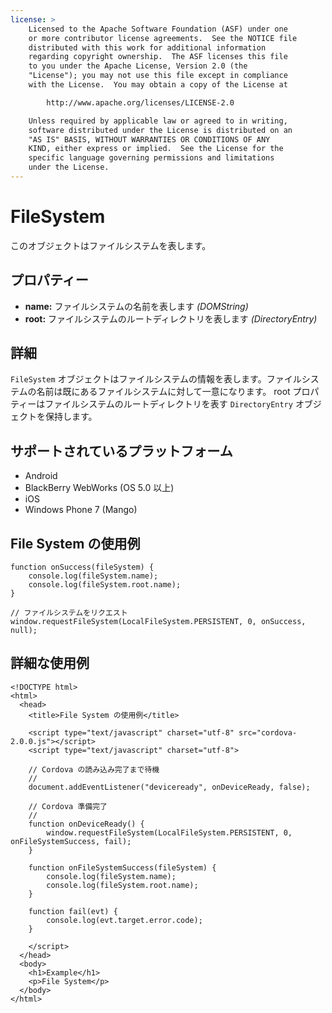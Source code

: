 ```yaml
---
license: >
    Licensed to the Apache Software Foundation (ASF) under one
    or more contributor license agreements.  See the NOTICE file
    distributed with this work for additional information
    regarding copyright ownership.  The ASF licenses this file
    to you under the Apache License, Version 2.0 (the
    "License"); you may not use this file except in compliance
    with the License.  You may obtain a copy of the License at

        http://www.apache.org/licenses/LICENSE-2.0

    Unless required by applicable law or agreed to in writing,
    software distributed under the License is distributed on an
    "AS IS" BASIS, WITHOUT WARRANTIES OR CONDITIONS OF ANY
    KIND, either express or implied.  See the License for the
    specific language governing permissions and limitations
    under the License.
---
```


FileSystem
==========

このオブジェクトはファイルシステムを表します。

プロパティー
----------

- __name:__ ファイルシステムの名前を表します _(DOMString)_
- __root:__ ファイルシステムのルートディレクトリを表します _(DirectoryEntry)_

詳細
-------

`FileSystem` オブジェクトはファイルシステムの情報を表します。ファイルシステムの名前は既にあるファイルシステムに対して一意になります。 root プロパティーはファイルシステムのルートディレクトリを表す `DirectoryEntry` オブジェクトを保持します。

サポートされているプラットフォーム
-------------------

- Android
- BlackBerry WebWorks (OS 5.0 以上)
- iOS
- Windows Phone 7 (Mango)

File System の使用例
-------------------------

    function onSuccess(fileSystem) {
        console.log(fileSystem.name);
        console.log(fileSystem.root.name);
    }

    // ファイルシステムをリクエスト
    window.requestFileSystem(LocalFileSystem.PERSISTENT, 0, onSuccess, null);

詳細な使用例
------------

    <!DOCTYPE html>
    <html>
      <head>
        <title>File System の使用例</title>

        <script type="text/javascript" charset="utf-8" src="cordova-2.0.0.js"></script>
        <script type="text/javascript" charset="utf-8">

        // Cordova の読み込み完了まで待機
        //
        document.addEventListener("deviceready", onDeviceReady, false);

        // Cordova 準備完了
        //
        function onDeviceReady() {
            window.requestFileSystem(LocalFileSystem.PERSISTENT, 0, onFileSystemSuccess, fail);
        }

        function onFileSystemSuccess(fileSystem) {
            console.log(fileSystem.name);
            console.log(fileSystem.root.name);
        }

        function fail(evt) {
            console.log(evt.target.error.code);
        }

        </script>
      </head>
      <body>
        <h1>Example</h1>
        <p>File System</p>
      </body>
    </html>
